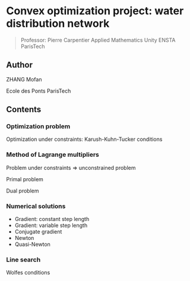 # Convex optimization project: water distribution network
> Professor: Pierre Carpentier
> Applied Mathematics Unity
> ENSTA ParisTech

## Author
ZHANG Mofan

Ecole des Ponts ParisTech

## Contents
### Optimization problem
Optimization under constraints: Karush-Kuhn-Tucker conditions

### Method of Lagrange multipliers
Problem under constraints => unconstrained problem

Primal problem

Dual problem

### Numerical solutions
- Gradient: constant step length
- Gradient: variable step length
- Conjugate gradient
- Newton
- Quasi-Newton

### Line search
Wolfes conditions
